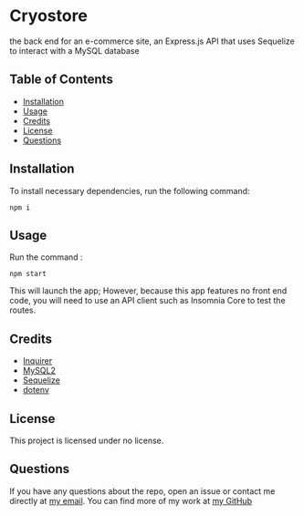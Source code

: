 # Cryostore
 the back end for an e-commerce site, an Express.js API that uses Sequelize to interact with a MySQL database

## Table of Contents
* [Installation](#installation)
* [Usage](#usage)
* [Credits](#credits)
* [License](#license)
* [Questions](#questions)


## Installation
To install necessary dependencies, run the following command:
```
npm i
```

## Usage
Run the command :
```
npm start
```
This will launch the app; However, because this app features no front end code, you will need to use an API client such as Insomnia Core to test the routes.
## Credits
* [Inquirer](https://www.npmjs.com/package/inquirer)
* [MySQL2](https://www.npmjs.com/package/mysql2)
* [Sequelize](https://www.npmjs.com/package/sequelize)
* [dotenv](https://www.npmjs.com/package/dotenv)

## License
This project is licensed under no license.

## Questions
If you have any questions about the repo, open an issue or contact me directly at 
[my email](mailto:"samtisme@gmail.com"). You can find more of my work at [my GitHub](https://github.com/figuri)
